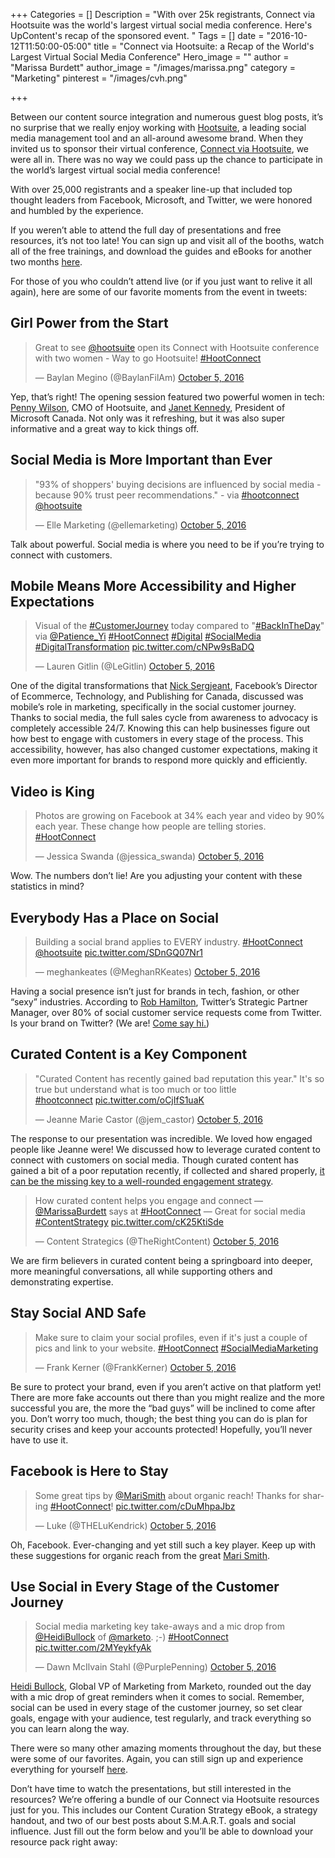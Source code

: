 +++
Categories = []
Description = "With over 25k registrants, Connect via Hootsuite was the world's largest virtual social media conference. Here's UpContent's recap of the sponsored event. "
Tags = []
date = "2016-10-12T11:50:00-05:00"
title = "Connect via Hootsuite: a Recap of the World's Largest Virtual Social Media Conference"
Hero_image = ""
author = "Marissa Burdett"
author_image = "/images/marissa.png"
category = "Marketing"
pinterest = "/images/cvh.png"

+++

Between our content source integration and numerous guest blog posts, it’s no surprise that we really enjoy working with [Hootsuite](http://hootsuite.com), a leading social media management tool and an all-around awesome brand. When they invited us to sponsor their virtual conference, [Connect via Hootsuite](http://ow.ly/IjKz303gwXE), we were all in. There was no way we could pass up the chance to participate in the world’s largest virtual social media conference!

With over 25,000 registrants and a speaker line-up that included top thought leaders from Facebook, Microsoft, and Twitter, we were honored and humbled by the experience.

If you weren’t able to attend the full day of presentations and free resources, it’s not too late! You can sign up and visit all of the booths, watch all of the free trainings, and download the guides and eBooks for another two months [here](http://ow.ly/IjKz303gwXE).

For those of you who couldn’t attend live (or if you just want to relive it all again), here are some of our favorite moments from the event in tweets:

## Girl Power from the Start

<blockquote class="twitter-tweet" data-lang="en"><p lang="en" dir="ltr">Great to see <a href="https://twitter.com/hootsuite">@hootsuite</a> open its Connect with Hootsuite conference with two women - Way to go Hootsuite!  <a href="https://twitter.com/hashtag/HootConnect?src=hash">#HootConnect</a></p>&mdash; Baylan Megino (@BaylanFilAm) <a href="https://twitter.com/BaylanFilAm/status/783702097065832451">October 5, 2016</a></blockquote>
<script async src="//platform.twitter.com/widgets.js" charset="utf-8"></script>

Yep, that’s right! The opening session featured two powerful women in tech: [Penny Wilson](https://twitter.com/HootPenny), CMO of Hootsuite, and [Janet Kennedy](https://twitter.com/JKennedyMSFT), President of Microsoft Canada. Not only was it refreshing, but it was also super informative and a great way to kick things off.

## Social Media is More Important than Ever

<blockquote class="twitter-tweet" data-lang="en"><p lang="en" dir="ltr">&quot;93% of shoppers&#39; buying decisions are influenced by social media - because 90% trust peer recommendations.&quot; - via <a href="https://twitter.com/hashtag/hootconnect?src=hash">#hootconnect</a> <a href="https://twitter.com/hootsuite">@hootsuite</a></p>&mdash; Elle Marketing (@ellemarketing) <a href="https://twitter.com/ellemarketing/status/783702700856795137">October 5, 2016</a></blockquote>
<script async src="//platform.twitter.com/widgets.js" charset="utf-8"></script>

Talk about powerful. Social media is where you need to be if you’re trying to connect with customers.

## Mobile Means More Accessibility and Higher Expectations

<blockquote class="twitter-tweet" data-lang="en"><p lang="en" dir="ltr">Visual of the <a href="https://twitter.com/hashtag/CustomerJourney?src=hash">#CustomerJourney</a> today compared to &quot;<a href="https://twitter.com/hashtag/BackInTheDay?src=hash">#BackInTheDay</a>&quot; via <a href="https://twitter.com/Patience_Yi">@Patience_Yi</a> <a href="https://twitter.com/hashtag/HootConnect?src=hash">#HootConnect</a> <a href="https://twitter.com/hashtag/Digital?src=hash">#Digital</a> <a href="https://twitter.com/hashtag/SocialMedia?src=hash">#SocialMedia</a> <a href="https://twitter.com/hashtag/DigitalTransformation?src=hash">#DigitalTransformation</a> <a href="https://t.co/cNPw9sBaDQ">pic.twitter.com/cNPw9sBaDQ</a></p>&mdash; Lauren Gitlin (@LeGitlin) <a href="https://twitter.com/LeGitlin/status/783707281003155456">October 5, 2016</a></blockquote>
<script async src="//platform.twitter.com/widgets.js" charset="utf-8"></script>

One of the digital transformations that [Nick Sergjeant](https://twitter.com/nickserjeant), Facebook’s Director of Ecommerce, Technology, and Publishing for Canada, discussed was mobile’s role in marketing, specifically in the social customer journey. Thanks to social media, the full sales cycle from awareness to advocacy is completely accessible 24/7. Knowing this can help businesses figure out how best to engage with customers in every stage of the process. This accessibility, however, has also changed customer expectations, making it even more important for brands to respond more quickly and efficiently.

## Video is King

<blockquote class="twitter-tweet" data-lang="en"><p lang="en" dir="ltr">Photos are growing on Facebook at 34% each year and video by 90% each year. These change how people are telling stories. <a href="https://twitter.com/hashtag/HootConnect?src=hash">#HootConnect</a></p>&mdash; Jessica Swanda (@jessica_swanda) <a href="https://twitter.com/jessica_swanda/status/783711150844223488">October 5, 2016</a></blockquote>
<script async src="//platform.twitter.com/widgets.js" charset="utf-8"></script>

Wow. The numbers don’t lie! Are you adjusting your content with these statistics in mind?

## Everybody Has a Place on Social

<blockquote class="twitter-tweet" data-lang="en"><p lang="en" dir="ltr">Building a social brand applies to EVERY industry. <a href="https://twitter.com/hashtag/HootConnect?src=hash">#HootConnect</a> <a href="https://twitter.com/hootsuite">@hootsuite</a> <a href="https://t.co/SDnGQ07Nr1">pic.twitter.com/SDnGQ07Nr1</a></p>&mdash; meghankeates (@MeghanRKeates) <a href="https://twitter.com/MeghanRKeates/status/783719553595543553">October 5, 2016</a></blockquote>
<script async src="//platform.twitter.com/widgets.js" charset="utf-8"></script>

Having a social presence isn’t just for brands in tech, fashion, or other “sexy” industries. According to [Rob Hamilton](https://twitter.com/robilton), Twitter’s Strategic Partner Manager, over 80% of social customer service requests come from Twitter. Is your brand on Twitter? (We are! [Come say hi.](http://twitter.com/getupcontent))

## Curated Content is a Key Component

<blockquote class="twitter-tweet" data-lang="en"><p lang="en" dir="ltr">&quot;Curated Content has recently gained bad reputation this year.&quot; It&#39;s so true but understand what is too much or too little<br>  <a href="https://twitter.com/hashtag/hootconnect?src=hash">#hootconnect</a> <a href="https://t.co/oCjIfS1uaK">pic.twitter.com/oCjIfS1uaK</a></p>&mdash; Jeanne Marie Castor (@jem_castor) <a href="https://twitter.com/jem_castor/status/783740324837486592">October 5, 2016</a></blockquote>
<script async src="//platform.twitter.com/widgets.js" charset="utf-8"></script>

The response to our presentation was incredible. We loved how engaged people like Jeanne were! We discussed how to leverage curated content to connect with customers on social media. Though curated content has gained a bit of a poor reputation recently, if collected and shared properly, [it can be the missing key to a well-rounded engagement strategy](https://upcontent.com/post/more-efficient-content-curation/).

<blockquote class="twitter-tweet" data-lang="en"><p lang="en" dir="ltr">How curated content helps you engage and connect — <a href="https://twitter.com/MarissaBurdett">@MarissaBurdett</a> says at <a href="https://twitter.com/hashtag/HootConnect?src=hash">#HootConnect</a> — Great for social media <a href="https://twitter.com/hashtag/ContentStrategy?src=hash">#ContentStrategy</a> <a href="https://t.co/cK25KtiSde">pic.twitter.com/cK25KtiSde</a></p>&mdash; Content Strategics (@TheRightContent) <a href="https://twitter.com/TheRightContent/status/783743801449967616">October 5, 2016</a></blockquote>
<script async src="//platform.twitter.com/widgets.js" charset="utf-8"></script>

We are firm believers in curated content being a springboard into deeper, more meaningful conversations, all while supporting others and demonstrating expertise.

## Stay Social AND Safe

<blockquote class="twitter-tweet" data-lang="en"><p lang="en" dir="ltr">Make sure to claim your social profiles, even if it&#39;s just a couple of pics and link to your website. <a href="https://twitter.com/hashtag/HootConnect?src=hash">#HootConnect</a> <a href="https://twitter.com/hashtag/SocialMediaMarketing?src=hash">#SocialMediaMarketing</a></p>&mdash; Frank Kerner (@FrankKerner) <a href="https://twitter.com/FrankKerner/status/783754519591084032">October 5, 2016</a></blockquote>
<script async src="//platform.twitter.com/widgets.js" charset="utf-8"></script>

Be sure to protect your brand, even if you aren’t active on that platform yet! There are more fake accounts out there than you might realize and the more successful you are, the more the “bad guys” will be inclined to come after you. Don’t worry too much, though; the best thing you can do is plan for security crises and keep your accounts protected! Hopefully, you’ll never have to use it.

## Facebook is Here to Stay

<blockquote class="twitter-tweet" data-lang="en"><p lang="en" dir="ltr">Some great tips by <a href="https://twitter.com/MariSmith">@MariSmith</a> about organic reach! Thanks for sharing <a href="https://twitter.com/hashtag/HootConnect?src=hash">#HootConnect</a>! <a href="https://t.co/cDuMhpaJbz">pic.twitter.com/cDuMhpaJbz</a></p>&mdash; Luke (@THELuKendrick) <a href="https://twitter.com/THELuKendrick/status/783783027579105280">October 5, 2016</a></blockquote>
<script async src="//platform.twitter.com/widgets.js" charset="utf-8"></script>

Oh, Facebook. Ever-changing and yet still such a key player. Keep up with these suggestions for organic reach from the great [Mari Smith](https://twitter.com/MariSmith).

## Use Social in Every Stage of the Customer Journey

<blockquote class="twitter-tweet" data-lang="en"><p lang="en" dir="ltr">Social media marketing key take-aways and a mic drop from <a href="https://twitter.com/HeidiBullock">@HeidiBullock</a> of <a href="https://twitter.com/marketo">@marketo</a>. ;-) <a href="https://twitter.com/hashtag/HootConnect?src=hash">#HootConnect</a> <a href="https://t.co/2MYeykfyAk">pic.twitter.com/2MYeykfyAk</a></p>&mdash; Dawn McIlvain Stahl (@PurplePenning) <a href="https://twitter.com/PurplePenning/status/783798555077070849">October 5, 2016</a></blockquote>
<script async src="//platform.twitter.com/widgets.js" charset="utf-8"></script>

[Heidi Bullock](https://twitter.com/HeidiBullock), Global VP of Marketing from Marketo, rounded out the day with a mic drop of great reminders when it comes to social. Remember, social can be used in every stage of the customer journey, so set clear goals, engage with your audience, test regularly, and track everything so you can learn along the way.

There were so many other amazing moments throughout the day, but these were some of our favorites. Again, you can still sign up and experience everything for yourself [here](http://ow.ly/IjKz303gwXE).

Don’t have time to watch the presentations, but still interested in the resources? We’re offering a bundle of our Connect via Hootsuite resources just for you. This includes our Content Curation Strategy eBook, a strategy handout, and two of our best posts about S.M.A.R.T. goals and social influence. Just fill out the form below and you’ll be able to download your resource pack right away:

<script async id="_ck_111165" src="https://forms.convertkit.com/111165?v=6"></script>
